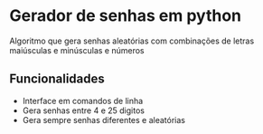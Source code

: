 # Gerador de senhas em python
Algoritmo que gera senhas aleatórias com combinações de letras maiúsculas e minúsculas e números


## Funcionalidades
* Interface em comandos de linha
* Gera senhas entre 4 e 25 digitos
* Gera sempre senhas diferentes e aleatórias
